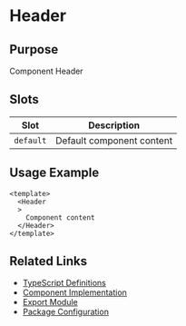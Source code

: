 # Header

## Purpose

Component Header

## Slots

| Slot | Description |
|------|-------------|
| `default` | Default component content |

## Usage Example

```vue
<template>
  <Header
  >
    Component content
  </Header>
</template>
```

## Related Links

- [TypeScript Definitions](./Header.d.ts)
- [Component Implementation](./Header.vue)
- [Export Module](./header.js)
- [Package Configuration](./package.json)
